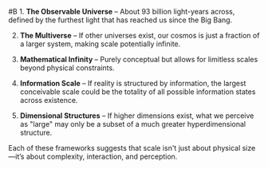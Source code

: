  #B 1. **The Observable Universe** – About 93 billion light-years across, defined by the furthest light that has reached us since the Big Bang.
    
2. **The Multiverse** – If other universes exist, our cosmos is just a fraction of a larger system, making scale potentially infinite.
    
3. **Mathematical Infinity** – Purely conceptual but allows for limitless scales beyond physical constraints.
    
4. **Information Scale** – If reality is structured by information, the largest conceivable scale could be the totality of all possible information states across existence.
    
5. **Dimensional Structures** – If higher dimensions exist, what we perceive as "large" may only be a subset of a much greater hyperdimensional structure.
    

Each of these frameworks suggests that scale isn't just about physical size—it’s about complexity, interaction, and perception.